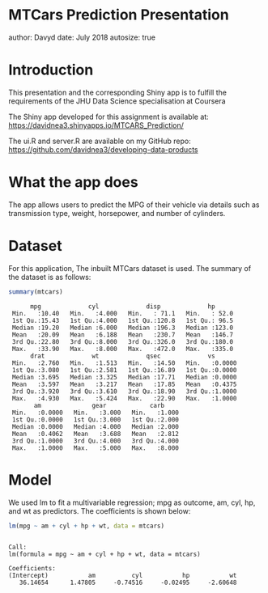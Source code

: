 MTCars Prediction Presentation
========================================================
author: Davyd
date: July 2018
autosize: true

Introduction
========================================================

This presentation and the corresponding Shiny app is to fulfill the requirements of the JHU Data Science specialisation at Coursera

The Shiny app developed for this assignment is available at: https://davidnea3.shinyapps.io/MTCARS_Prediction/ 

The ui.R and server.R are available on my GitHub repo: https://github.com/davidnea3/developing-data-products 

What the app does
====

The app allows users to predict the MPG of their vehicle via details such as transmission type, weight, horsepower, and number of cylinders.

Dataset
========================================================

For this application, The inbuilt MTCars dataset is used. 
The summary of the dataset is as follows:

```r
summary(mtcars)
```

```
      mpg             cyl             disp             hp       
 Min.   :10.40   Min.   :4.000   Min.   : 71.1   Min.   : 52.0  
 1st Qu.:15.43   1st Qu.:4.000   1st Qu.:120.8   1st Qu.: 96.5  
 Median :19.20   Median :6.000   Median :196.3   Median :123.0  
 Mean   :20.09   Mean   :6.188   Mean   :230.7   Mean   :146.7  
 3rd Qu.:22.80   3rd Qu.:8.000   3rd Qu.:326.0   3rd Qu.:180.0  
 Max.   :33.90   Max.   :8.000   Max.   :472.0   Max.   :335.0  
      drat             wt             qsec             vs        
 Min.   :2.760   Min.   :1.513   Min.   :14.50   Min.   :0.0000  
 1st Qu.:3.080   1st Qu.:2.581   1st Qu.:16.89   1st Qu.:0.0000  
 Median :3.695   Median :3.325   Median :17.71   Median :0.0000  
 Mean   :3.597   Mean   :3.217   Mean   :17.85   Mean   :0.4375  
 3rd Qu.:3.920   3rd Qu.:3.610   3rd Qu.:18.90   3rd Qu.:1.0000  
 Max.   :4.930   Max.   :5.424   Max.   :22.90   Max.   :1.0000  
       am              gear            carb      
 Min.   :0.0000   Min.   :3.000   Min.   :1.000  
 1st Qu.:0.0000   1st Qu.:3.000   1st Qu.:2.000  
 Median :0.0000   Median :4.000   Median :2.000  
 Mean   :0.4062   Mean   :3.688   Mean   :2.812  
 3rd Qu.:1.0000   3rd Qu.:4.000   3rd Qu.:4.000  
 Max.   :1.0000   Max.   :5.000   Max.   :8.000  
```

Model
========================================================

We used lm to fit a multivariable regression; mpg as outcome, am, cyl, hp, and wt as predictors. The coefficients is shown below:


```r
lm(mpg ~ am + cyl + hp + wt, data = mtcars)
```

```

Call:
lm(formula = mpg ~ am + cyl + hp + wt, data = mtcars)

Coefficients:
(Intercept)           am          cyl           hp           wt  
   36.14654      1.47805     -0.74516     -0.02495     -2.60648  
